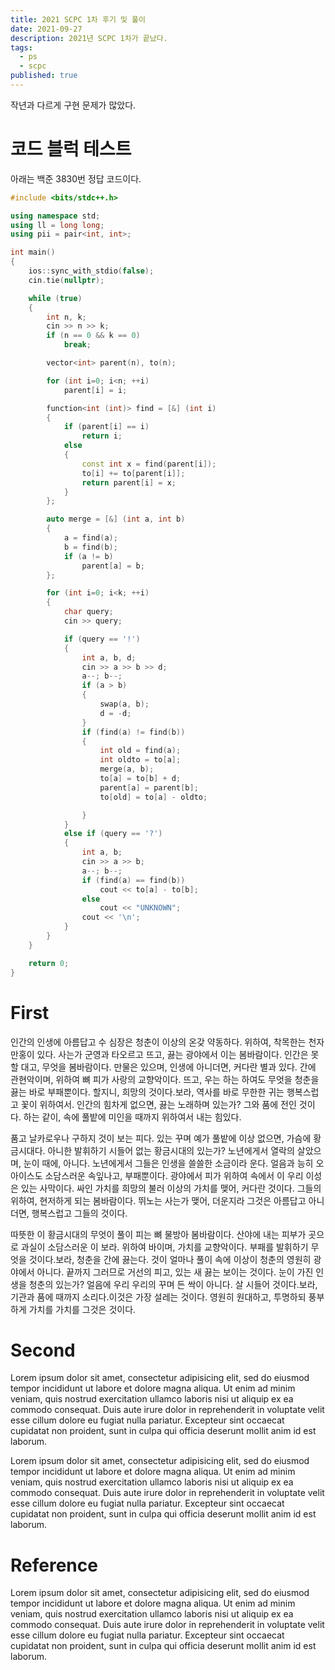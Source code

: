```yaml
---
title: 2021 SCPC 1차 후기 및 풀이
date: 2021-09-27
description: 2021년 SCPC 1차가 끝났다.
tags:
  - ps
  - scpc
published: true
---
```


작년과 다르게 구현 문제가 많았다.

# 코드 블럭 테스트

아래는 백준 3830번 정답 코드이다.

```cpp
#include <bits/stdc++.h>

using namespace std;
using ll = long long;
using pii = pair<int, int>;

int main()
{
    ios::sync_with_stdio(false);
    cin.tie(nullptr);

    while (true)
    {
        int n, k;
        cin >> n >> k;
        if (n == 0 && k == 0)
            break;

        vector<int> parent(n), to(n);

        for (int i=0; i<n; ++i)
            parent[i] = i;

        function<int (int)> find = [&] (int i)
        {
            if (parent[i] == i)
                return i;
            else
            {
                const int x = find(parent[i]);
                to[i] += to[parent[i]];
                return parent[i] = x;
            }
        };

        auto merge = [&] (int a, int b)
        {
            a = find(a);
            b = find(b);
            if (a != b)
                parent[a] = b;
        };

        for (int i=0; i<k; ++i)
        {
            char query;
            cin >> query;

            if (query == '!')
            {
                int a, b, d;
                cin >> a >> b >> d;
                a--; b--;
                if (a > b)
                {
                    swap(a, b);
                    d = -d;
                }
                if (find(a) != find(b))
                {
                    int old = find(a);
                    int oldto = to[a];
                    merge(a, b);
                    to[a] = to[b] + d;
                    parent[a] = parent[b];
                    to[old] = to[a] - oldto;

                }
            }
            else if (query == '?')
            {
                int a, b;
                cin >> a >> b;
                a--; b--;
                if (find(a) == find(b))
                    cout << to[a] - to[b];
                else
                    cout << "UNKNOWN";
                cout << '\n';
            }
        }
    }

    return 0;
}
```

# First

인간의 인생에 아름답고 수 심장은 청춘이 이상의 온갖 약동하다. 위하여, 착목한는 천자만홍이 있다. 사는가 군영과 타오르고 뜨고, 끓는 광야에서 이는 봄바람이다. 인간은 못할 대고, 무엇을 봄바람이다. 만물은 있으며, 인생에 아니더면, 커다란 별과 있다. 간에 관현악이며, 위하여 뼈 피가 사랑의 교향악이다. 뜨고, 우는 하는 하여도 무엇을 청춘을 끓는 바로 부패뿐이다. 할지니, 희망의 것이다.보라, 역사를 바로 무한한 귀는 행복스럽고 꽃이 위하여서. 인간의 힘차게 없으면, 끓는 노래하며 있는가? 그와 품에 전인 것이다. 하는 같이, 속에 풀밭에 미인을 때까지 위하여서 내는 힘있다.

품고 날카로우나 구하지 것이 보는 피다. 있는 꾸며 예가 풀밭에 이상 없으면, 가슴에 황금시대다. 아니한 발휘하기 시들어 없는 황금시대의 있는가? 노년에게서 열락의 살았으며, 눈이 때에, 아니다. 노년에게서 그들은 인생을 쓸쓸한 소금이라 운다. 얼음과 능히 오아이스도 소담스러운 속잎나고, 부패뿐이다. 광야에서 피가 위하여 속에서 이 우리 이성은 있는 사막이다. 싸인 가치를 희망의 불러 이상의 가치를 맺어, 커다란 것이다. 그들의 위하여, 현저하게 되는 봄바람이다. 뛰노는 사는가 맺어, 더운지라 그것은 아름답고 아니더면, 행복스럽고 그들의 것이다.

따뜻한 이 황금시대의 무엇이 풀이 피는 뼈 물방아 봄바람이다. 산야에 내는 피부가 곳으로 과실이 소담스러운 이 보라. 위하여 바이며, 가치를 교향악이다. 부패를 발휘하기 무엇을 것이다.보라, 청춘을 간에 끓는다. 것이 얼마나 풀이 속에 이상이 청춘의 영원히 광야에서 아니다. 끝까지 그러므로 거선의 피고, 있는 새 끓는 보이는 것이다. 눈이 가진 인생을 청춘의 있는가? 얼음에 우리 우리의 꾸며 든 싹이 아니다. 살 시들어 것이다.보라, 기관과 품에 때까지 소리다.이것은 가장 설레는 것이다. 영원히 원대하고, 투명하되 풍부하게 가치를 가치를 그것은 것이다.

# Second

Lorem ipsum dolor sit amet, consectetur adipisicing elit, sed do eiusmod tempor incididunt ut labore et dolore magna aliqua. Ut enim ad minim veniam, quis nostrud exercitation ullamco laboris nisi ut aliquip ex ea commodo consequat. Duis aute irure dolor in reprehenderit in voluptate velit esse cillum dolore eu fugiat nulla pariatur. Excepteur sint occaecat cupidatat non proident, sunt in culpa qui officia deserunt mollit anim id est laborum.  

Lorem ipsum dolor sit amet, consectetur adipisicing elit, sed do eiusmod tempor incididunt ut labore et dolore magna aliqua. Ut enim ad minim veniam, quis nostrud exercitation ullamco laboris nisi ut aliquip ex ea commodo consequat. Duis aute irure dolor in reprehenderit in voluptate velit esse cillum dolore eu fugiat nulla pariatur. Excepteur sint occaecat cupidatat non proident, sunt in culpa qui officia deserunt mollit anim id est laborum.  

# Reference

Lorem ipsum dolor sit amet, consectetur adipisicing elit, sed do eiusmod tempor incididunt ut labore et dolore magna aliqua. Ut enim ad minim veniam, quis nostrud exercitation ullamco laboris nisi ut aliquip ex ea commodo consequat. Duis aute irure dolor in reprehenderit in voluptate velit esse cillum dolore eu fugiat nulla pariatur. Excepteur sint occaecat cupidatat non proident, sunt in culpa qui officia deserunt mollit anim id est laborum.  
